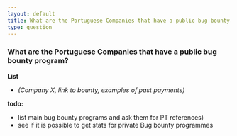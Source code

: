 ```yaml
---
layout: default
title: What are the Portuguese Companies that have a public bug bounty program?
type: question
---
```


### What are the Portuguese Companies that have a public bug bounty program?

**List**
  - _(Company X, link to bounty, examples of past payments)_

**todo:**
  - list main bug bounty programs and ask them for PT references)
  - see if it is possible to get stats for private Bug bounty programmes
